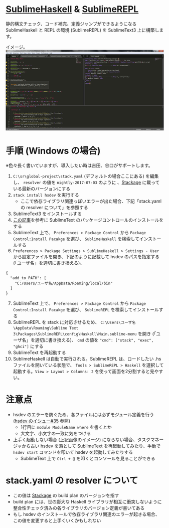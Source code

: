 # [SublimeHaskell](https://github.com/SublimeHaskell/SublimeHaskell) & [SublimeREPL](https://github.com/wuub/SublimeREPL)
静的構文チェック、コード補完、定義ジャンプができるようになる SublimeHaskell と REPL の環境 (SublimeREPL) を SublimeText3 上に構築します。

イメージ。
![](https://github.com/yuichiro-yoshida/haskell-tips/raw/master/img/sublimehaskell.png)

# 手順 (Windows の場合)
※色々長く書いていますが、導入したい時は吉田、谷口がサポートします。
1. `C:\sr\global-project\stack.yaml` (デフォルトの場合ここにある) を編集し、 `resolver` の値を `nightly-2017-07-03` のように 、[Stackage](https://www.stackage.org/) に載っている最新のバージョンにする
2. `stack install hsdev` を実行する
    - ここで依存ライブラリ関連っぽいエラーが出た場合、下記「stack.yaml の resolver について」を参照する
3. SublimeText3 をインストールする
4. [この記事](http://futago-life.com/sublime-text3-wiki/first-step/install/package-control)を参考に SublimeText のパッケージコントロールのインストールをする
5. SublimeText 上で、 `Preferences > Package Control` から `Package Control:Install Pacakge` を選び、 `SublimeHaskell` を検索してインストールする
6. `Preferences > Package Settings > SublimeHaskell > Settings - User` から設定ファイルを開き、下記のように記載して hsdev のパスを指定する (「ユーザ名」を適切に書き換える)。
```
{
  "add_to_PATH": [
    "C:/Users/ユーザ名/AppData/Roaming/local/bin"
  ]
}
```
7. SublimeText 上で、 `Preferences > Package Control` から `Package Control:Install Pacakge` を選び、 `SublimeREPL` を検索してインストールする
8. SublimeREPL を stack に対応させるため、 `C:\Users\ユーザ名\AppData\Roaming\Sublime Text 3\Packages\SublimeREPL\config\Haskell\Main.sublime-menu` を開き (「ユーザ名」を適切に書き換える)、 `cmd` の値を `"cmd": ["stack", "exec", "ghci"]` にする
9. SublimeText を再起動する
10. SublimeHaskell は自動で実行される。SublimeREPL は、ロードしたい .hs ファイルを開いている状態で、 `Tools > SublimeREPL > Haskell` を選択して起動する。`View > Layout > Columns: 2` を使って画面を2分割すると見やすい。

# 注意点
- hsdev のエラーを防ぐため、各ファイルには必ずモジュール定義を行う ([hsdev のイシュー#35](https://github.com/mvoidex/hsdev/issues/35) 参照)
    - 1行目に `module ModuleName where` を書くとか
    - 大文字、小文字の一致に気をつける
- 上手く起動しない場合 (上記画像のイメージ) にならない場合、タスクマネージャから古い hsdev を落として SublimeText を再起動してみたり、手動で `hsdev start` コマンドを叩いて hsdev を起動してみたりする
    - SublimeText 上で `Ctrl + @` を叩くとコンソールを見ることができる

# stack.yaml の resolver について
- この値は [Stackage](https://www.stackage.org/) の build plan のバージョンを指す
- build plan には、世の膨大な Haskell ライブラリが相互に衝突しないように整合性チェック済みの各ライブラリのバージョン定義が書いてある
- もし hsdev のインストールで依存ライブラリ関連のエラーが起きる場合、この値を変更すると上手くいくかもしれない
